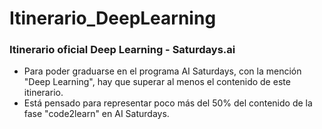 # Itinerario_DeepLearning
### Itinerario oficial Deep Learning - Saturdays.ai

- Para poder graduarse en el programa AI Saturdays, con la mención "Deep Learning", hay que superar al menos el contenido de este itinerario.
- Está pensado para representar poco más del 50% del contenido de la fase "code2learn" en AI Saturdays.
